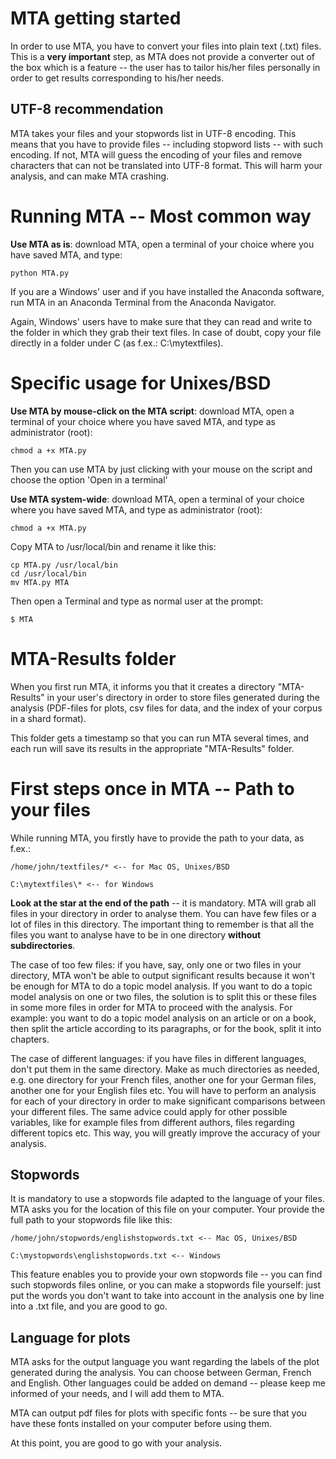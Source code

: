 # MTA getting started

In order to use MTA, you have to convert your files into plain text (.txt) files. This is a **very important** step, as MTA does not provide a converter out of the box which is a feature -- the user has to tailor his/her files personally in order to get results corresponding to his/her needs.

## UTF-8 recommendation

MTA takes your files and your stopwords list in UTF-8 encoding. This means that you have to provide files -- including stopword lists -- with such encoding. If not, MTA will guess the encoding of your files and remove characters that can not be translated into UTF-8 format. This will harm your analysis, and can make MTA crashing.

# Running MTA -- Most common way

**Use MTA as is**: download MTA, open a terminal of your choice where you have saved MTA, and type:

```
python MTA.py
```

If you are a Windows' user and if you have installed the Anaconda software, run MTA in an Anaconda Terminal from the Anaconda Navigator.

Again, Windows' users have to make sure that they can read and write to the folder in which they grab their text files. In case of doubt, copy your file directly in a folder under C (as f.ex.: C:\mytextfiles\).

# Specific usage for Unixes/BSD

**Use MTA by mouse-click on the MTA script**: download MTA, open a terminal of your choice where you have saved MTA, and type as administrator (root):

```
chmod a +x MTA.py
```

Then you can use MTA by just clicking with your mouse on the script and choose the option 'Open in a terminal'

**Use MTA system-wide**: download MTA, open a terminal of your choice where you have saved MTA, and type as administrator (root):

```
chmod a +x MTA.py
```

Copy MTA to /usr/local/bin and rename it like this:

```
cp MTA.py /usr/local/bin
cd /usr/local/bin
mv MTA.py MTA
```

Then open a Terminal and type as normal user at the prompt:

```
$ MTA
```

# MTA-Results folder

When you first run MTA, it informs you that it creates a directory "MTA-Results" in your user's directory in order to store files generated during the analysis (PDF-files for plots, csv files for data, and the index of your corpus in a shard format).

This folder gets a timestamp so that you can run MTA several times, and each run will save its results in the appropriate "MTA-Results" folder.

# First steps once in MTA -- Path to your files

While running MTA, you firstly have to provide the path to your data, as f.ex.:

```
/home/john/textfiles/* <-- for Mac OS, Unixes/BSD
```

```
C:\mytextfiles\* <-- for Windows
```

**Look at the star at the end of the path** -- it is mandatory. MTA will grab all files in your directory in order to analyse them. You can have few files or a lot of files in this directory. The important thing to remember is that all the files you want to analyse have to be in one directory **without subdirectories**.

The case of too few files: if you have, say, only one or two files in your directory, MTA won't be able to output significant results because it won't be enough for MTA to do a topic model analysis. If you want to do a topic model analysis on one or two files, the solution is to split this or these files in some more files in order for MTA to proceed with the analysis. For example: you want to do a topic model analysis on an article or on a book, then split the article according to its paragraphs, or for the book, split it into chapters.

The case of different languages: if you have files in different languages, don't put them in the same directory. Make as much directories as needed, e.g. one directory for your French files, another one for your German files, another one for your English files etc. You will have to perform an analysis for each of your directory in order to make significant comparisons between your different files. The same advice could apply for other possible variables, like for example files from different authors, files regarding different topics etc. This way, you will greatly improve the accuracy of your analysis.

## Stopwords

It is mandatory to use a stopwords file adapted to the language of your files. MTA asks you for the location of this file on your computer. Your provide the full path to your stopwords file like this:

```
/home/john/stopwords/englishstopwords.txt <-- Mac OS, Unixes/BSD
```

```
C:\mystopwords\englishstopwords.txt <-- Windows
```

This feature enables you to provide your own stopwords file -- you can find such stopwords files online, or you can make a stopwords file yourself: just put the words you don't want to take into account in the analysis one by line into a .txt file, and you are good to go.

## Language for plots

MTA asks for the output language you want regarding the labels of the plot generated during the analysis. You can choose between German, French and English. Other languages could be added on demand -- please keep me informed of your needs, and I will add them to MTA.

MTA can output pdf files for plots with specific fonts -- be sure that you have these fonts installed on your computer before using them.

At this point, you are good to go with your analysis.
